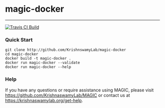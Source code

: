 # magic-docker
---------------------------------------------------------------------------

[![Travis CI Build](https://api.travis-ci.com/KrishnaswamyLab/magic-docker.svg?branch=master)](https://travis-ci.com/KrishnaswamyLab/magic-docker)

### Quick Start

```
git clone http://github.com/KrishnswamyLab/magic-docker
cd magic-docker
docker build -t magic-docker .
docker run magic-docker --validate
docker run magic-docker --help
```

### Help

If you have any questions or require assistance using MAGIC, please visit <https://github.com/KrishnaswamyLab/MAGIC> or contact us at <https://krishnaswamylab.org/get-help>.
